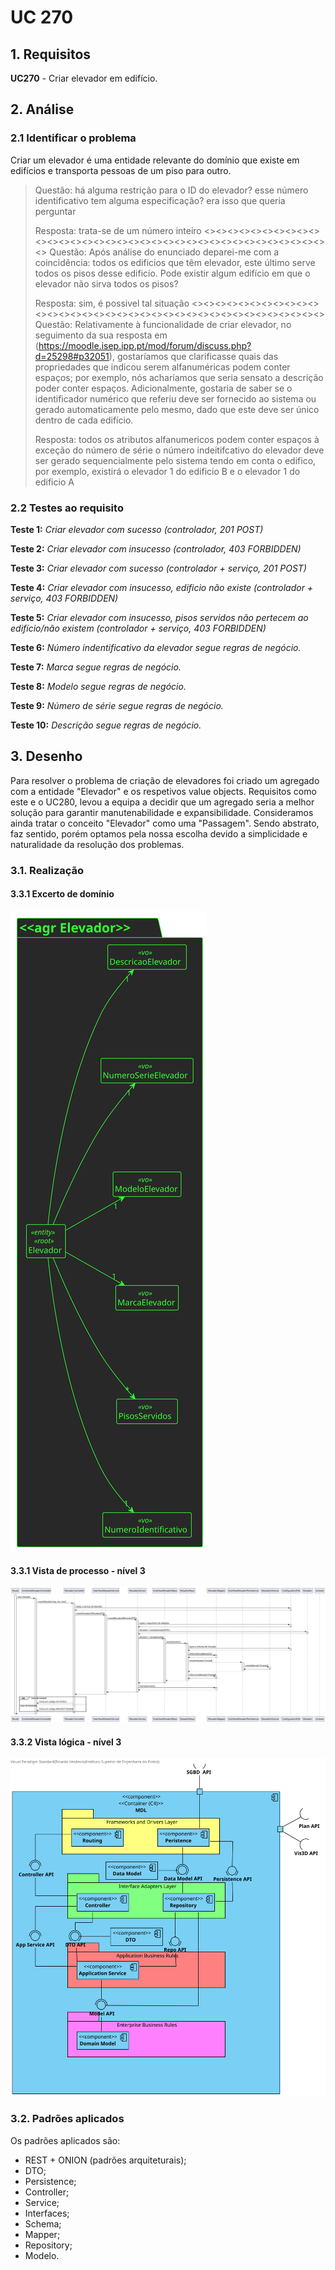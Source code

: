 # UC 270

## 1. Requisitos

**UC270** - Criar elevador em edifício.

## 2. Análise

### 2.1 Identificar o problema

Criar um elevador é uma entidade relevante do domínio que existe em edifícios e transporta pessoas de um piso para outro.

> Questão: há alguma restrição para o ID do elevador?
>esse número identificativo tem alguma especificação? era isso que queria perguntar
>
>Resposta: trata-se de um número inteiro
> <><><><><><><><><><><><><><><><><><><><><><><><><><><><><><><><><><><><>
>Questão: Após análise do enunciado deparei-me com a coincidência: todos os edificios que têm elevador, este último serve todos os pisos desse edificio. Pode existir algum edifício em que o elevador não sirva todos os pisos?
>
>Resposta: sim, é possivel tal situação
> <><><><><><><><><><><><><><><><><><><><><><><><><><><><><><><><><><><><>
>Questão: Relativamente à funcionalidade de criar elevador, no seguimento da sua resposta em (https://moodle.isep.ipp.pt/mod/forum/discuss.php?d=25298#p32051), gostaríamos que clarificasse quais das propriedades que indicou serem alfanuméricas podem conter espaços; por exemplo, nós acharíamos que seria sensato a descrição poder conter espaços.
>Adicionalmente, gostaria de saber se o identificador numérico que referiu deve ser fornecido ao sistema ou gerado automaticamente pelo mesmo, dado que este deve ser único dentro de cada edifício.
>
>Resposta: todos os atributos alfanumericos podem conter espaços à exceção do número de série
o número indeitifcativo do elevador deve ser gerado sequencialmente pelo sistema tendo em conta o edifico, por exemplo, existirá o elevador 1 do edificio B e o elevador 1 do edificio A

### 2.2 Testes ao requisito

**Teste 1:** *Criar elevador com sucesso (controlador, 201 POST)*

**Teste 2:** *Criar elevador com insucesso (controlador, 403 FORBIDDEN)*

**Teste 3:** *Criar elevador com sucesso (controlador + serviço, 201 POST)*

**Teste 4:** *Criar elevador com insucesso, edificio não existe (controlador + serviço, 403 FORBIDDEN)*

**Teste 5:** *Criar elevador com insucesso, pisos servidos não pertecem ao edifício/não existem (controlador + serviço, 403 FORBIDDEN)*

**Teste 6:** *Número indentificativo da elevador segue regras de negócio.*

**Teste 7:** *Marca segue regras de negócio.*

**Teste 8:** *Modelo segue regras de negócio.*

**Teste 9:** *Número de série segue regras de negócio.*

**Teste 10:** *Descrição segue regras de negócio.*

## 3. Desenho

Para resolver o problema de criação de elevadores foi criado um agregado com a entidade "Elevador" e os respetivos value objects. Requisitos como este e o UC280, levou a equipa a decidir que um agregado seria a melhor solução para garantir manutenabilidade e expansibilidade. Consideramos ainda tratar o conceito "Elevador" como uma "Passagem". Sendo abstrato, faz sentido, porém optamos pela nossa escolha devido a simplicidade e naturalidade da resolução dos problemas.

### 3.1. Realização

#### 3.3.1 Excerto de domínio

![excerto dominio](ed270.svg "ed_270.svg")

#### 3.3.1 Vista de processo - nível 3

![vista processo 3](vp270.svg "vp_270.svg")

#### 3.3.2 Vista lógica - nível 3

![vista logica 3](/docs/logical_view/level3/vl3.svg "Vista lógica - nível 3")

### 3.2. Padrões aplicados

Os padrões aplicados são:

- REST + ONION (padrões arquiteturais);
- DTO;
- Persistence;
- Controller;
- Service;
- Interfaces;
- Schema;
- Mapper;
- Repository;
- Modelo.
